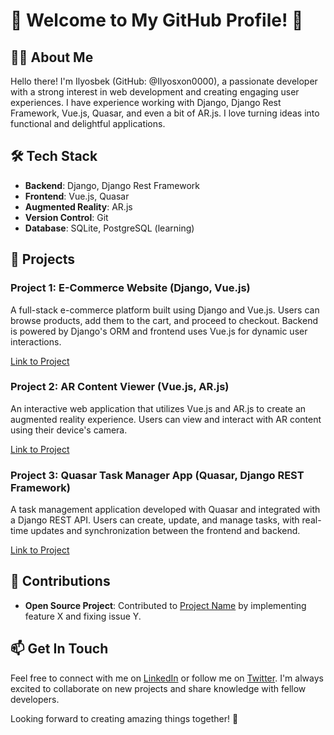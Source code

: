 # 👋 Welcome to My GitHub Profile! 🚀

## 🙋‍♂️ About Me

Hello there! I'm Ilyosbek (GitHub: @Ilyosxon0000), a passionate developer with a strong interest in web development and creating engaging user experiences. I have experience working with Django, Django Rest Framework, Vue.js, Quasar, and even a bit of AR.js. I love turning ideas into functional and delightful applications.

## 🛠️ Tech Stack

- **Backend**: Django, Django Rest Framework
- **Frontend**: Vue.js, Quasar
- **Augmented Reality**: AR.js
- **Version Control**: Git
- **Database**: SQLite, PostgreSQL (learning)

## 🚀 Projects

### Project 1: E-Commerce Website (Django, Vue.js)

A full-stack e-commerce platform built using Django and Vue.js. Users can browse products, add them to the cart, and proceed to checkout. Backend is powered by Django's ORM and frontend uses Vue.js for dynamic user interactions.

[Link to Project](https://github.com/Ilyosxon0000/e-commerce-project)

### Project 2: AR Content Viewer (Vue.js, AR.js)

An interactive web application that utilizes Vue.js and AR.js to create an augmented reality experience. Users can view and interact with AR content using their device's camera.

[Link to Project](https://github.com/Ilyosxon0000/ar-content-viewer)

### Project 3: Quasar Task Manager App (Quasar, Django REST Framework)

A task management application developed with Quasar and integrated with a Django REST API. Users can create, update, and manage tasks, with real-time updates and synchronization between the frontend and backend.

[Link to Project](https://github.com/Ilyosxon0000/quasar-task-manager)

## 🌟 Contributions

- **Open Source Project**: Contributed to [Project Name](https://github.com/opensourceproject) by implementing feature X and fixing issue Y.

## 📫 Get In Touch

Feel free to connect with me on [LinkedIn](https://www.linkedin.com/in/ilyosbek) or follow me on [Twitter](https://twitter.com/ilyosbek). I'm always excited to collaborate on new projects and share knowledge with fellow developers.

Looking forward to creating amazing things together! 🤝
